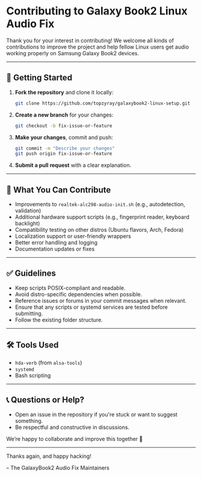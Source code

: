 # Contributing to Galaxy Book2 Linux Audio Fix

Thank you for your interest in contributing! We welcome all kinds of contributions to improve the project and help fellow Linux users get audio working properly on Samsung Galaxy Book2 devices.

---

## 🚀 Getting Started

1. **Fork the repository** and clone it locally:

   ```bash
   git clone https://github.com/topzyray/galaxybook2-linux-setup.git
   ```
2. **Create a new branch** for your changes:

   ```bash
   git checkout -b fix-issue-or-feature
   ```
3. **Make your changes**, commit and push:

   ```bash
   git commit -m "Describe your changes"
   git push origin fix-issue-or-feature
   ```
4. **Submit a pull request** with a clear explanation.

---

## 🧩 What You Can Contribute

* Improvements to `realtek-alc298-audio-init.sh` (e.g., autodetection, validation)
* Additional hardware support scripts (e.g., fingerprint reader, keyboard backlight)
* Compatibility testing on other distros (Ubuntu flavors, Arch, Fedora)
* Localization support or user-friendly wrappers
* Better error handling and logging
* Documentation updates or fixes

---

## ✅ Guidelines

* Keep scripts POSIX-compliant and readable.
* Avoid distro-specific dependencies when possible.
* Reference issues or forums in your commit messages when relevant.
* Ensure that any scripts or systemd services are tested before submitting.
* Follow the existing folder structure.

---

## 🛠️ Tools Used

* `hda-verb` (from `alsa-tools`)
* `systemd`
* Bash scripting

---

## 📞 Questions or Help?

* Open an issue in the repository if you're stuck or want to suggest something.
* Be respectful and constructive in discussions.

We’re happy to collaborate and improve this together 🙌

---

Thanks again, and happy hacking!

– The GalaxyBook2 Audio Fix Maintainers
